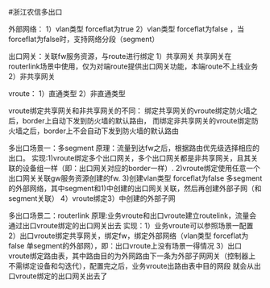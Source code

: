 #浙江农信多出口

外部网络：
1）vlan类型 forceflat为true
2）vlan类型 forceflat为false ，当forceflat为false时，支持网络分段（segment）

出口网关：关联fw服务资源，与route进行绑定
1）共享网关    共享网关在routerlink场景中使用，仅为对端route提供出口网关功能，本端route不上线业务
2）非共享网关

vroute：
1）直通类型
2）非直通类型

vroute绑定共享网关和非共享网关的不同：
绑定共享网关的vroute绑定防火墙之后，border上自动下发到防火墙的默认路由，
而绑定非共享网关的vroute绑定防火墙之后，border上不会自动下发到防火墙的默认路由

多出口场景一：多segment
原理：流量到达fw之后，根据路由优先级选择相应的出口。
实现:1)vroute绑定多个出口网关，多个出口网关都是非共享网关，且其关联的设备组一样（即：出口网关对应的border一样）.
    2)vroute绑定使用任意一个出口网关关联gw服务资源创建的fw.
    3)创建vlan类型 forceflat为false 多segment的外部网络，其中segment和1)中创建的出口网关关联，然后再创建外部子网（和segment关联）
    4）vroute绑定3）中创建的外部子网
    
多出口场景二：routerlink
原理:业务vroute和出口vroute建立routelink，流量会通过出口vroute绑定的出口网关出去
实现：1）业务vroute可以参照场景一配置
     2）出口vroute绑定共享网关，绑定fw，绑定外部网络（vlan类型 forceflat为false 单segment的外部网），即：出口vroute上没有场景一得情况
     3）出口vroute绑定路由表，其中路由目的为外网路由下一条为外部子网网关（控制器上不需绑定设备和勾迭代），配置完之后，业务vroute出路由表中目的网段
        就会从出口vroute绑定的出口网关出去了
        
  
